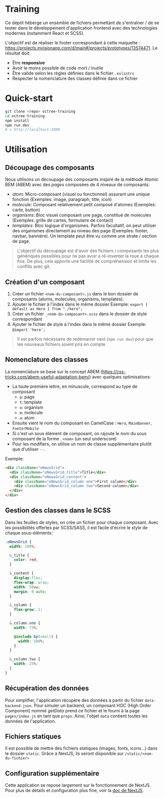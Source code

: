 # Training

Ce dépôt héberge un ensemble de fichiers permettant de s'entraîner / de se tester
dans le développement d'application frontend avec des technologies modernes (notamment React et SCSS).

L'objectif est de réaliser le footer correspondant à cette maquette : https://projects.invisionapp.com/d/main#/projects/prototypes/13574471.
Le résultat doit:

* Être **responsive**
* Avoir le moins possible de code mort / inutile
* Être valide selon les règles définies dans le fichier `.eslintrc`
* Respecter la nomenclature des classes définie dans ce fichier

# Quick-start

```bash
git clone <repo> octree-training
cd octree-training
npm install
npm run dev
# > http://localhost:3000
```

# Utilisation

## Découpage des composants

Nous utilisons un découpage des composants inspiré de la méthode Atomic BEM (ABEM)
avec des _pages_ composées de 4 niveaux de composants:

* _atom_: Micro-composant (visuel ou fonctionnel) assurant une unique fonction (Exemples: image, paragraph, title, icon)
* _molecule_: Composant relativement petit composé d'atomes (Exemples: carte, button)
* _organisms_: Bloc visuel composant une page, constitué de molecules (Exemples: grille de cartes, formulaire de contact)
* _templates_: Bloc logique d'organismes. Parfois facultatif, on peut utiliser des organismes directement au niveau des page (Exemples: footer, navbar, bannière).
  Un template peut être vu comme une strate / section de page.

> L'objectif du découpage est d'avoir des fichiers / composants les plus génériques possibles pour ne pas
> avoir a ré-inventer la roue à chaque fois. De plus, cela apporte une facilité de compréhension et limite
> les conflits avec git.

## Création d'un composant

1.  Créer un fichier `<nom-du-composant>.js` dans le bon dossier de composants (atoms, molecules, organisms, templates).
2.  Ajouter le fichier à l'index dans le même dossier
    Exemple: `export { default as Hero } from "./hero";`
3.  Créer un fichier `_<nom-du-composant>.scss` dans le dossier de style correspondant
4.  Ajouter le fichier de style à l'index dans le même dossier
    Exemple: `@import 'hero';`

> Il est parfois nécessaire de redémarrer next (`npm run dev`) pour que les nouveaux fichiers soient pris en compte

## Nomenclature des classes

La nomenclature se base sur le concept ABEM (https://css-tricks.com/abem-useful-adaptation-bem/) avec quelques optimisations:

* La toute première lettre, en minuscule, correspond au type de composant
  * `p`: page
  * `t`: template
  * `o`: organism
  * `m`: molecule
  * `a`: atom
* Ensuite vient le nom du composant en CamelCase : `Hero`, `MainBanner`, `FooterMobile`
* Si c'est un sous élément de composant, on rajoute le nom du sous composant de la forme `_<nom>` (un seul underscore)
* Pour les modifiers, on utilise un nom de classe supplémentaire plutôt que d'utiliser `--`.

Exemple:

```html
<div className="oNewsGrid">
  <div className="oNewsGrid_title">Title</div>
  <div className="oNewsGrid_content">
    <div className="oNewsGrid_column one">First column</div>
    <div className="oNewsGrid_column two">Second column</div>
  </div>
</div>
```

## Gestion des classes dans le SCSS

Dans les feuilles de styles, on crée un fichier pour chaque composant.
Avec les possibilités offertes par SCSS/SASS, il est facile d'écrire le style de chaque sous-éléments:

```SCSS
.oNewsGrid {
  width: 100%;

  &_title {
    color: red;
  }

  &_content {
    display:flex;
    flex-wrap: wrap;
    width: 50vw;
    margin: 0 auto;
  }

  &_column {
    flex-grow: 1;
  }

  &_column.one {
    width: 75%;

    @include bp(small) {
      width: 100%;
    }
  }

  &_column.two {
    width: 25%;
  }
}
```

## Récupération des données

Pour simplifier, l'application récupère des données à partir du fichier `data-backend.json`.
Pour simuler un backend, un composant HOC (High Order Component) nommé _getData_ prend ce fichier et
le fourni à la page `pages/index.js` en tant que `props`.
Ainsi, l'objet `data` contient toutes les données de l'application.

## Fichiers statiques

Il est possible de mettre des fichiers statiques (images, fonts, icons...) dans le dossier `static`.
Grâce à NextJS, ils seront disponible sur `/static/<nom-du-fichier>`

## Configuration supplémentaire

Cette application se repose largement sur le fonctionnement de NextJS.
Pour plus de détails et configuration plus fine, voir la [doc de NextJS](/NEXTJS.md).
